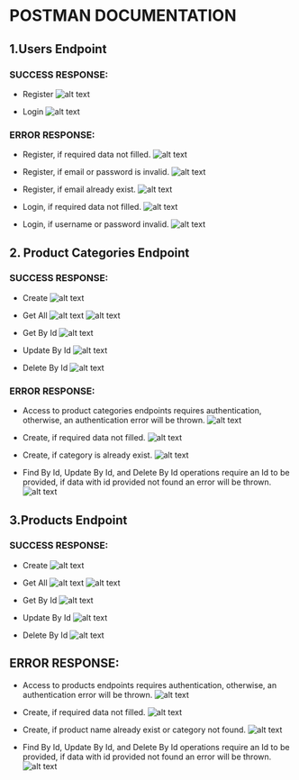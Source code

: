 # POSTMAN DOCUMENTATION

## 1.Users Endpoint

### SUCCESS RESPONSE:

-   Register
    ![alt text](image.png)

-   Login
    ![alt text](image-1.png)

### ERROR RESPONSE:

-   Register, if required data not filled.
    ![alt text](image-2.png)

-   Register, if email or password is invalid.
    ![alt text](image-3.png)

-   Register, if email already exist.
    ![alt text](image-4.png)

-   Login, if required data not filled.
    ![alt text](image-5.png)

-   Login, if username or password invalid.
    ![alt text](image-6.png)

## 2. Product Categories Endpoint

### SUCCESS RESPONSE:

-   Create
    ![alt text](image-7.png)

-   Get All
    ![alt text](image-8.png)
    ![alt text](image-9.png)

-   Get By Id
    ![alt text](image-10.png)

-   Update By Id
    ![alt text](image-11.png)

-   Delete By Id
    ![alt text](image-12.png)

### ERROR RESPONSE:

-   Access to product categories endpoints requires authentication, otherwise, an authentication error will be thrown.
    ![alt text](image-13.png)

-   Create, if required data not filled.
    ![alt text](image-14.png)

-   Create, if category is already exist.
    ![alt text](image-15.png)

-   Find By Id, Update By Id, and Delete By Id operations require an Id to be provided, if data with id provided not found an error will be thrown.
    ![alt text](image-16.png)

## 3.Products Endpoint

### SUCCESS RESPONSE:

-   Create
    ![alt text](image-17.png)

-   Get All
    ![alt text](image-18.png)
    ![alt text](image-19.png)

-   Get By Id
    ![alt text](image-20.png)

-   Update By Id
    ![alt text](image-21.png)

-   Delete By Id
    ![alt text](image-22.png)

## ERROR RESPONSE:

-   Access to products endpoints requires authentication, otherwise, an authentication error will be thrown.
    ![alt text](image-23.png)

-   Create, if required data not filled.
    ![alt text](image-24.png)

-   Create, if product name already exist or category not found.
    ![alt text](image-25.png)

-   Find By Id, Update By Id, and Delete By Id operations require an Id to be provided, if data with id provided not found an error will be thrown.
    ![alt text](image-26.png)
